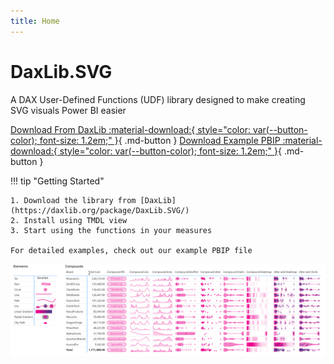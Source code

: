 ```yaml
---
title: Home
---
```


# DaxLib.SVG

A DAX User-Defined Functions (UDF) library designed to make creating SVG visuals Power BI easier

[Download From DaxLib :material-download:{ style="color: var(--button-color); font-size: 1.2em;" }](https://daxlib.org/package/daxlib.svg/){ .md-button }
[Download Example PBIP :material-download:{ style="color: var(--button-color); font-size: 1.2em;" }](https://github.com/EvaluationContext/daxlib.svg/tree/main/powerBI){ .md-button } 

!!! tip "Getting Started"

    1. Download the library from [DaxLib](https://daxlib.org/package/DaxLib.SVG/)
    2. Install using TMDL view
    3. Start using the functions in your measures
     
    For detailed examples, check out our example PBIP file

![Library](./assets/images/UDFInAction.png)

